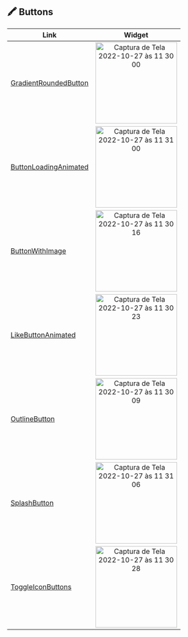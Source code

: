 

## 🖍 Buttons



| Link   | Widget |
| ------------- | :----------: | 
| [GradientRoundedButton](https://github.com/VinniciusJesus/flutter-catalog/blob/master/lib/buttons/gradient_rounded_button.dart) | <img width="190" alt="Captura de Tela 2022-10-27 às 11 30 00" src="https://user-images.githubusercontent.com/57817746/198318346-a98eeff6-4ea1-4607-b189-29606247caac.png">|
| [ButtonLoadingAnimated](https://github.com/VinniciusJesus/flutter-catalog/blob/master/lib/buttons/button_loading_animated.dart) | <img width="190" alt="Captura de Tela 2022-10-27 às 11 31 00" src="https://user-images.githubusercontent.com/57817746/198317681-9a5b6bf3-847a-44c7-b127-e861679cb280.png">|
| [ButtonWithImage](https://github.com/VinniciusJesus/flutter-catalog/blob/master/lib/buttons/button_with_image.dart) | <img width="190" alt="Captura de Tela 2022-10-27 às 11 30 16" src="https://user-images.githubusercontent.com/57817746/198322361-19d3c6e7-99fc-4499-ad91-77dc97f2d6c2.png">|
| [LikeButtonAnimated](https://github.com/VinniciusJesus/flutter-catalog/blob/master/lib/buttons/like_button_animated.dart) | <img width="190" alt="Captura de Tela 2022-10-27 às 11 30 23" src="https://user-images.githubusercontent.com/57817746/198323083-f48b2ea8-d496-40b0-808c-e115e9aace0d.png">|
| [OutlineButton](https://github.com/VinniciusJesus/flutter-catalog/blob/master/lib/buttons/outline_button.dart) | <img width="190" alt="Captura de Tela 2022-10-27 às 11 30 09" src="https://user-images.githubusercontent.com/57817746/198323777-290c3cc3-351c-4142-9e96-447388318624.png">|
| [SplashButton](https://github.com/VinniciusJesus/flutter-catalog/blob/master/lib/buttons/splash_button.dart) | <img width="190" alt="Captura de Tela 2022-10-27 às 11 31 06" src="https://user-images.githubusercontent.com/57817746/198346231-f29ae99f-dc58-4327-88d2-7a5dda7ff50c.png">|
| [ToggleIconButtons](https://github.com/VinniciusJesus/flutter-catalog/blob/master/lib/buttons/toggle_icon_buttons.dart) | <img width="190" alt="Captura de Tela 2022-10-27 às 11 30 28" src="https://user-images.githubusercontent.com/57817746/198346464-eb16ac63-cdbb-4779-b493-2044c08a742f.png">|

